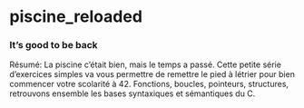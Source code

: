 # piscine_reloaded

### It’s good to be back

Résumé: La piscine c’était bien, mais le temps a passé. Cette petite série d’exercices simples va vous permettre de remettre le pied à létrier pour bien commencer votre scolarité à 42. Fonctions, boucles, pointeurs, structures, retrouvons ensemble les bases syntaxiques et sémantiques du C.
